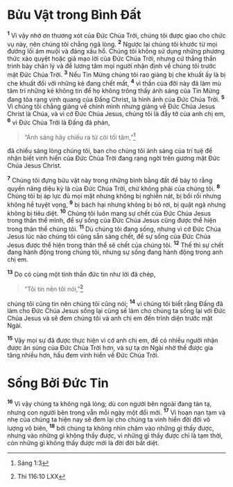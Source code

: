 # Bửu Vật trong Bình Ðất

<sup><b>1</b></sup> Vì vậy nhờ ơn thương xót của Ðức Chúa Trời, chúng tôi được giao cho chức vụ này, nên chúng tôi chẳng ngã lòng. <sup><b>2</b></sup> Ngược lại chúng tôi khước từ mọi đường lối ám muội và đáng xấu hổ. Chúng tôi không sử dụng những phương thức xảo quyệt hoặc giả mạo lời của Ðức Chúa Trời, nhưng cứ thẳng thắn trình bày chân lý và để lương tâm mọi người nhận định về chúng tôi trước mặt Ðức Chúa Trời. <sup><b>3</b></sup> Nếu Tin Mừng chúng tôi rao giảng bị che khuất ấy là bị che khuất đối với những kẻ đang chết mất, <sup><b>4</b></sup> vì thần của đời này đã làm mù tâm trí những kẻ không tin để họ không trông thấy ánh sáng của Tin Mừng đang tỏa rạng vinh quang của Ðấng Christ, là hình ảnh của Ðức Chúa Trời. <sup><b>5</b></sup> Vì chúng tôi chẳng giảng về chính mình nhưng giảng về Ðức Chúa Jesus Christ là Chúa, và vì cớ Ðức Chúa Jesus, chúng tôi là đầy tớ của anh chị em, <sup><b>6</b></sup> vì Ðức Chúa Trời là Ðấng đã phán,

> “Ánh sáng hãy chiếu ra từ cõi tối tăm,”[^1@-fd723a0a-ff7e-4194-a46f-ee55a26c5d07]

đã chiếu sáng lòng chúng tôi, ban cho chúng tôi ánh sáng của trí tuệ để nhận biết vinh hiển của Ðức Chúa Trời đang rạng ngời trên gương mặt Ðức Chúa Jesus Christ.

<sup><b>7</b></sup> Chúng tôi đựng bửu vật này trong những bình bằng đất để bày tỏ rằng quyền năng diệu kỳ là của Ðức Chúa Trời, chứ không phải của chúng tôi. <sup><b>8</b></sup> Chúng tôi bị áp lực đủ mọi mặt nhưng không bị nghiền nát, bị bối rối nhưng không hề tuyệt vọng, <sup><b>9</b></sup> bị bách hại nhưng không bị bỏ rơi, bị quật ngã nhưng không bị tiêu diệt. <sup><b>10</b></sup> Chúng tôi luôn mang sự chết của Ðức Chúa Jesus trong thân thể mình, để sự sống của Ðức Chúa Jesus cũng được thể hiện trong thân thể chúng tôi. <sup><b>11</b></sup> Dù chúng tôi đang sống, nhưng vì cớ Ðức Chúa Jesus lúc nào chúng tôi cũng sẵn sàng chết, để sự sống của Ðức Chúa Jesus được thể hiện trong thân thể sẽ chết của chúng tôi. <sup><b>12</b></sup> Thế thì sự chết đang hành động trong chúng tôi, nhưng sự sống đang hành động trong anh chị em.

<sup><b>13</b></sup> Do có cùng một tinh thần đức tin như lời đã chép,

> “Tôi tin nên tôi nói,”[^2@-fd723a0a-ff7e-4194-a46f-ee55a26c5d07]

chúng tôi cũng tin nên chúng tôi cũng nói; <sup><b>14</b></sup> vì chúng tôi biết rằng Ðấng đã làm cho Ðức Chúa Jesus sống lại cũng sẽ làm cho chúng ta sống lại với Ðức Chúa Jesus và sẽ đem chúng tôi và anh chị em đến trình diện trước mặt Ngài.

<sup><b>15</b></sup> Vậy mọi sự đã được thực hiện vì cớ anh chị em, để có nhiều người nhận được ân sủng của Ðức Chúa Trời hơn, và sự tạ ơn Ngài nhờ thế được gia tăng nhiều hơn, hầu đem vinh hiển về Ðức Chúa Trời.

# Sống Bởi Ðức Tin

<sup><b>16</b></sup> Vì vậy chúng ta không ngã lòng; dù con người bên ngoài đang tàn tạ, nhưng con người bên trong vẫn mỗi ngày một đổi mới. <sup><b>17</b></sup> Vì hoạn nạn tạm và nhẹ của chúng ta hiện nay sẽ đem lại cho chúng ta vinh hiển đời đời vô lượng vô biên, <sup><b>18</b></sup> bởi chúng ta không nhìn chăm vào những gì thấy được, nhưng vào những gì không thấy được, vì những gì thấy được chỉ là tạm thời, còn những gì không thấy được mới là đời đời bất diệt.

[^1@-fd723a0a-ff7e-4194-a46f-ee55a26c5d07]: Sáng 1:3

[^2@-fd723a0a-ff7e-4194-a46f-ee55a26c5d07]: Thi 116:10 LXX
